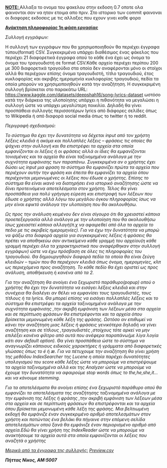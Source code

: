 <b><ins> NOTE: </ins></b>
Αλλαξα το ονομα του φακελου στην εκδοση 0.7 οποτε ολα φαινονται σαν να ηταν ετοιμα απο πριν. Στο ιστορικο των commit φαινοναι οι διαφορες εκδοσεις με τις αλλαξες που εχουν γινει καθε φορα



<b><ins> Ανάκτηση πληροφορίας
1η φάση εργασίας</ins></b>                                              

<i>Συλλογή εγγράφων:</i>

Η συλλογή των εγγράφων που θα χρησιμοποιηθούν θα περιέχει έγγραφα τύπου(format) CSV. Συγκεκριμένα υπάρχει διαθέσιμος ένας φάκελος που περιέχει 21 διαφορετικά έγγραφα οπού το κάθε ένα έχει ως όνομα το όνομα του τραγουδιστή σε format CSV.Κάθε αρχείο περιέχει περίπου 200 με 300 διαφορετικά τραγούδια στα οποία δεν αναφέρονται μόνο οι στοίχοι αλλά θα περιέχουν επίσης όνομα τραγουδιστή, τίτλο τραγουδιού, έτος κυκλοφορίας και ακριβής ημερομηνία κυκλοφορίας τραγουδιού, πεδία τα οποία μπορούν να χρησιμοποιηθούν κατά την αναζήτηση. Η συγκεκριμένη συλλογή βρίσκεται στο παρακάτω URL: https://www.kaggle.com/datasets/deepshah16/song-lyrics-dataset ωστόσο κατά την διάρκεια της υλοποίησης υπάρχει η πιθανότητα να μεγαλώσει η συλλογή ώστε να υπάρχει μεγαλύτερη ποικιλία. Δηλαδή θα γίνει προσπάθεια συλλογής περισσοτέρων lyrics από διάφορες σελίδες όπως το Wikipedia ή από διαφορά social media όπως το twitter ή το reddit.

<i>Περιγραφή σχεδιασμού:<i/>

Το σύστημα θα έχει την δυνατότητα να δέχεται input από τον χρήστη λέξεις κλειδιά ή ακόμα και πολλαπλές λέξεις – φράσεις τις οποίες θα ψάχνει στην συλλογή και θα επιστρέφει τα αρχεία στα οποία εμφανίζονται οι λέξεις ή οι φράσεις αλλά οι ίδιες θα εμφανίζονται τονισμένες και τα αρχεία θα είναι ταξινομημένα ανάλογα με την συχνότητα εμφάνισης των παραπάνω. Συγκεκριμένα αν ο χρήστης έχει δώσει ως input μια φραση το σύστημα θα εμφανίζει πρώτα τα αρχεία που περιέχουν αυτήν την φράση και έπειτα θα εμφανίζει τα αρχεία όπου περιέχονται μεμονωμένες οι λέξεις που έδωσε ο χρήστης. Επίσης το σύστημα θα είναι ικανό να διατηρήσει ένα ιστορικό αναζήτησης ώστε να δίνει προτεινόμενα αποτελέσματα στον χρήστη. Τέλος θα γίνει προσπάθεια για πολύ γρήγορη εύρεση και επιστροφή των λέξεων που έδωσε ο χρήστης αλλά λόγω του μεγάλου όγκου πληροφορίας ίσως να μην είναι εφικτό ανάλογα την υλοποίηση που θα ακολουθήσω.

 Ως προς την ανάλυση κειμένου δεν είναι σίγουρο ότι θα χρειαστεί κάποια προεπεξεργασία αλλά ανάλογα με την υλοποίηση που θα ακολουθήσω ίσως χρειαστεί κάποια αλλαγή(π.χ να αφαιρεθεί από όλα τα αρχεία το πεδιο με τις ακριβείς ημερομηνίες). Για να έχω την δυνατότητα να μπορώ να ψάξω στα διαφορά αρχεία για συγκεκριμένες λέξεις ή φράσεις θα πρέπει να αποθηκεύω σαν αντικείμενο κάθε γραμμή του αρχείου(η κάθε γραμμή περιέχει όλα τα χαρακτηριστικά που αναφέρθηκαν στην συλλογή εγγράφων) ώστε να έχω πρόσβαση σε όλες τις πληροφορίες του τραγουδιού. Θα δημιουργηθούν διαφορά πεδία τα οποία θα είναι ζεύγη κλειδιών – τιμών που θα περιέχουν κλειδιά όπως όνομα, ημερομηνίες, κλπ ως περιεχόμενα προς αναζήτηση. Το κάθε πεδίο θα έχει  οριστεί ως προς ανάλυση, αποθήκευση ή κανένα από τα 2.

Για την αναζήτηση θα ανοίγει ένα ξεχωριστό παράθυρο(popup) οπού ο χρήστης θα έχει την δυνατότητα να εισάγει λέξεις κλειδιά και στην συνέχεια θα διαλέγει αν θέλει να εμφανίσει τους τραγουδιστές, τους τίτλους ή τα lyrics. Θα μπορεί επίσης να εισάγει πολλαπλές λέξεις και το σύστημα θα επιστρέφει τα αρχεία ταξινομημένα ανάλογα με την συχνότητα εμφάνισης ,την ακριβή εμφάνιση των λέξεων μέσα στα αρχεία και σε περίπτωση φράσεων θα επιστρέφονται και τα αρχεία όπου βρίσκεται μεμονωμένη κάθε λέξη της φράσης. Ωστόσο αν επιθυμεί να κάνει την αναζήτηση μιας λέξεις ή φράσεις γενικότερα δηλαδή να γίνει αναζήτηση και σε τίτλους ,τραγουδιστές ,στοίχους τότε αρκεί να μην επιλέξει κανένα φίλτρο από αυτά που ανέφερα παραπάνω(με λίγα λογία κάτι σαν default option). Θα γίνει προσπάθεια ώστε το σύστημα να αναγνωρίζει κάποιους ειδικούς χαρακτήρες ή γράμματα από διαφορετικές γλώσσες όπως το é ή æ. Για να πέτυχουμε την αναζήτηση θα γίνει χρήση της μεθόδου IndexSearcher της Lucene η οποία παρέχει δυνατότητες υπολογισμού του score κάθε λέξης ώστε να μπορούμε να επιστρέψουμε τα αρχεία ταξινομημένα αλλά και της Analyzer ώστε να μπορούμε να έχουμε την δυνατότητα να αφαιρούμε stop words όπως το the,he,she,it... και να κάνουμε stemming.

Για τα αποτελέσματα θα ανοίγει επίσης ένα ξεχωριστό παράθυρο οπού θα εμφανίζει τα αποτελέσματα της αναζήτησης ταξινομημένα ανάλογα με την εμφάνιση της λέξης ή φράσης ,την ακριβή εμφάνιση των λέξεων μέσα στα αρχεία και σε περίπτωση φράσεων θα επιστρέφονται και τα αρχεία όπου βρίσκεται μεμονωμένη κάθε λέξη της φράσης. Μια βελτιωμένη εκδοχή θα εμφάνιζε έναν συγκεκριμένο αριθμό αποτελεσμάτων στον χρήστη και πατώντας ένα βελάκι θα πήγαινε στην επόμενη σελίδα αποτελεσμάτων οπού ξανά θα εμφάνιζε έναν περιορισμένο αριθμό από αρχεία.Εδώ θα γίνει χρήση της IndexReader ώστε να μπορούμε να ανακτήσουμε τα αρχεία αυτά στα οποία εμφανίζονται οι λέξεις που αναζητά ο χρήστης


<ins>Μερικά από τα έγγραφα της συλλογής:</ins>
[Preview.csv](https://github.com/Nik-Pt/InformationRetrievalProject/files/11132248/Preview.csv)
  
  <b><i>Πήττας Νίκος, ΑΜ:5007</b></i>
